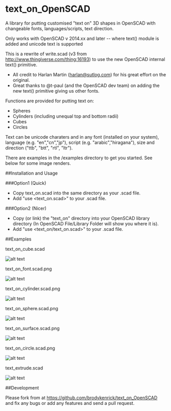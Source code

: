 text_on_OpenSCAD
================

A library for putting customised "text on" 3D shapes in OpenSCAD with changeable fonts, languages/scripts, text direction.

Only works with OpenSCAD v 2014.xx and later -- where text() module is added and unicode text is supported

This is a rewrite of write.scad (v3 from http://www.thingiverse.com/thing:16193) to use the new OpenSCAD internal text() primitive.
* All credit to Harlan Martin (harlan@sutlog.com) for his great effort on the original.
* Great thanks to @t-paul (and the OpenSCAD dev team) on adding the new text() primitive giving us other fonts.

Functions are provided for putting text on:
* Spheres
* Cylinders (including unequal top and bottom radii)
* Cubes
* Circles

Text can be unicode charaters and in any font (installed on your system), language (e.g. "en","cn","jp"), script (e.g. "arabic","hiragana"), size and direction ("ttb", "btt", "rtl", "ltr").

There are examples in the /examples directory to get you started. See below for some image renders.

##Installation and Usage

###Option1 (Quick)
* Copy text_on.scad into the same directory as your .scad file.
* Add "use <text_on.scad>" to your .scad file.

###Option2 (Nicer)
* Copy (or link) the "text_on" directory into your OpenSCAD library directory (In OpenSCAD File/Library Folder will show you where it is).
* Add "use <text_on/text_on.scad>" to your .scad file.

##Examples

text_on_cube.scad

![alt text](examples/text_on_cube.scad.png "text_on_cube.scad image")

text_on_font.scad.png

![alt text](examples/text_on_font.scad.png "text_on_font.scad image")

text_on_cylinder.scad.png

![alt text](examples/text_on_cylinder.scad.png "text_on_cylinder.scad image")

text_on_sphere.scad.png

![alt text](examples/text_on_sphere.scad.png "text_on_sphere.scad image")

text_on_surface.scad.png

![alt text](examples/text_on_surface.scad.png "text_on_surface.scad image")

text_on_circle.scad.png

![alt text](examples/text_on_circle.scad.png "text_on_circle.scad image")

text_extrude.scad

![alt text](examples/text_extrude.scad.png "text_extrude.scad image")


##Development

Please fork from at https://github.com/brodykenrick/text_on_OpenSCAD and fix any bugs or add any features and send a pull request.

